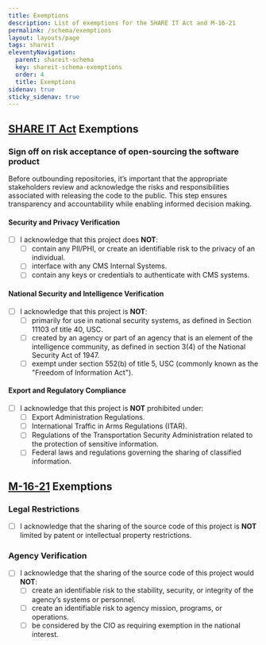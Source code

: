 ```yaml
---
title: Exemptions
description: List of exemptions for the SHARE IT Act and M-16-21
permalink: /schema/exemptions
layout: layouts/page
tags: shareit
eleventyNavigation:
  parent: shareit-schema
  key: shareit-schema-exemptions
  order: 4
  title: Exemptions
sidenav: true
sticky_sidenav: true
---
```


## [SHARE IT Act](https://www.congress.gov/bill/118th-congress/house-bill/9566/text/ih) Exemptions

### Sign off on risk acceptance of open-sourcing the software product

Before outbounding repositories, it’s important that the appropriate stakeholders review and acknowledge the risks and responsibilities associated with releasing the code to the public. This step ensures transparency and accountability while enabling informed decision making.

#### Security and Privacy Verification
- [ ] I acknowledge that this project does **NOT**:
  - [ ] contain any PII/PHI, or create an identifiable risk to the privacy of an individual.
  - [ ] interface with any CMS Internal Systems. 
  - [ ] contain any keys or credentials to authenticate with CMS systems.

#### National Security and Intelligence Verification
- [ ] I acknowledge that this project is **NOT**:
  - [ ] primarily for use in national security systems, as defined in Section 11103 of title 40, USC.
  - [ ] created by an agency or part of an agency that is an element of the intelligence community, as defined in section 3(4) of the National Security Act of 1947.
  - [ ] exempt under section 552(b) of title 5, USC (commonly known as the "Freedom of Information Act").

#### Export and Regulatory Compliance
- [ ] I acknowledge that this project is **NOT** prohibited under:
  - [ ] Export Administration Regulations.
  - [ ] International Traffic in Arms Regulations (ITAR).
  - [ ] Regulations of the Transportation Security Administration related to the protection of sensitive information.
  - [ ] Federal laws and regulations governing the sharing of classified information.

## [M-16-21](https://obamawhitehouse.archives.gov/sites/default/files/omb/memoranda/2016/m_16_21.pdf) Exemptions

### Legal Restrictions
- [ ] I acknowledge that the sharing of the source code of this project is **NOT** limited by patent or intellectual property restrictions.

### Agency Verification
- [ ] I acknowledge that the sharing of the source code of this project would **NOT**:
  - [ ] create an identifiable risk to the stability, security, or integrity of the agency’s systems or personnel.
  - [ ] create an identifiable risk to agency mission, programs, or operations.
  - [ ] be considered by the CIO as requiring exemption in the national interest.